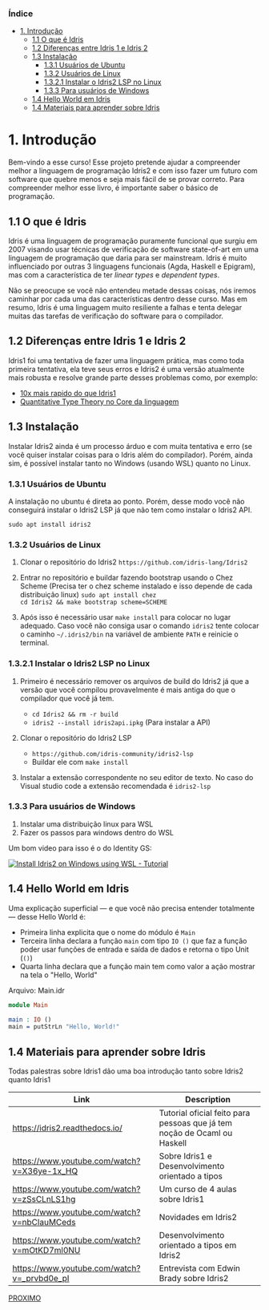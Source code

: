 ### Índice

- [1. Introdução](#1-introdução)
  - [1.1 O que é Idris](#11-o-que-é-idris)
  - [1.2 Diferenças entre Idris 1 e Idris 2](#12-diferenças-entre-idris-1-e-idris-2)
  - [1.3 Instalação](#13-instalação)
    - [1.3.1 Usuários de Ubuntu](#131-usuários-de-ubuntu)
    - [1.3.2 Usuários de Linux](#132-usuários-de-linux)
    - [1.3.2.1 Instalar o Idris2 LSP no Linux](#1321-instalar-o-idris2-lsp-no-linux)
    - [1.3.3 Para usuários de Windows](#133-para-usuários-de-windows)
  - [1.4 Hello World em Idris](#14-hello-world-em-idris)
  - [1.4 Materiais para aprender sobre Idris](#14-materiais-para-aprender-sobre-idris)

# 1. Introdução

Bem-vindo a esse curso! Esse projeto pretende ajudar a compreender melhor a linguagem de programação Idris2 e com isso fazer um futuro com software que quebre menos e seja mais fácil de se provar correto. Para compreender melhor esse livro, é importante saber o básico de programação. 

## 1.1 O que é Idris

Idris é uma linguagem de programação puramente funcional que surgiu em 2007 visando usar técnicas de verificação de software state-of-art em uma linguagem de programação que daria para ser mainstream. Idris é muito influenciado por outras 3 linguagens funcionais (Agda, Haskell e Epigram), mas com a característica de ter *linear types* e *dependent types*. 

Não se preocupe se você não entendeu metade dessas coisas, nós iremos caminhar por cada uma das características dentro desse curso. Mas em resumo, Idris é uma linguagem muito resiliente a falhas e tenta delegar muitas das tarefas de verificação do software para o compilador.

## 1.2 Diferenças entre Idris 1 e Idris 2

Idris1 foi uma tentativa de fazer uma linguagem prática, mas como toda primeira tentativa, ela teve seus erros e Idris2 é uma versão atualmente mais robusta e resolve grande parte desses problemas como, por exemplo:

- [10x mais rapido do que Idris1](https://www.type-driven.org.uk/edwinb/why-is-idris-2-so-much-faster-than-idris-1.html)
- [Quantitative Type Theory no Core da linguagem](https://bentnib.org/quantitative-type-theory.html)

## 1.3 Instalação

Instalar Idris2 ainda é um processo árduo e com muita tentativa e erro (se você quiser instalar coisas para o Idris além do compilador). Porém, ainda sim, é possível instalar tanto no Windows (usando WSL) quanto no Linux. 

### 1.3.1 Usuários de Ubuntu

A instalação no ubuntu é direta ao ponto. Porém, desse modo você não conseguirá instalar o Idris2 LSP já que não tem como instalar o Idris2 API.

```sudo apt install idris2```

### 1.3.2 Usuários de Linux


1. Clonar o repositório do Idris2
   `https://github.com/idris-lang/Idris2`
  
2. Entrar no repositório e buildar fazendo bootstrap usando o Chez Scheme (Precisa ter o chez scheme instalado e isso depende de cada distribuição linux)
   `sudo apt install chez` <br>
   `cd Idris2 && make bootstrap scheme=SCHEME`

3. Após isso é necessário usar `make install` para colocar no lugar adequado. Caso você não consiga usar o comando `idris2` tente colocar o caminho `~/.idris2/bin` na variável de ambiente `PATH` e reinicie o terminal.

### 1.3.2.1 Instalar o Idris2 LSP no Linux

1. Primeiro é necessário remover os arquivos de build do Idris2 já que a versão que você compilou provavelmente é mais antiga do que o compilador que você já tem. 
    - `cd Idris2 && rm -r build`
    - `idris2 --install idris2api.ipkg` (Para instalar a API)

2. Clonar o repositório do Idris2 LSP 
   - `https://github.com/idris-community/idris2-lsp`
   - Buildar ele com `make install`

3. Instalar a extensão correspondente no seu editor de texto. No caso do Visual studio code a extensão recomendada é `idris2-lsp`

### 1.3.3 Para usuários de Windows

1. Instalar uma distribuição linux para WSL
2. Fazer os passos para windows dentro do WSL 
  
Um bom video para isso é o do Identity GS:

[![Install Idris2 on Windows using WSL - Tutorial](http://img.youtube.com/vi/pAGTLlwKM48/0.jpg)](http://www.youtube.com/watch?v=pAGTLlwKM48 "Video Title")

## 1.4 Hello World em Idris

Uma explicação superficial — e que você não precisa entender totalmente — desse Hello World é: 

- Primeira linha explicita que o nome do módulo é `Main`
- Terceira linha declara a função `main` com tipo `IO ()` que faz a função poder usar funções de entrada e saída de dados e retorna o tipo Unit (`()`)
- Quarta linha declara que a função main tem como valor a ação mostrar na tela o "Hello, World"

Arquivo: Main.idr
```idris
module Main

main : IO ()
main = putStrLn "Hello, World!"
```

## 1.4 Materiais para aprender sobre Idris

Todas palestras sobre Idris1 dão uma boa introdução tanto sobre Idris2 quanto Idris1

| Link        | Description |
| ----------- | ----------- |
| https://idris2.readthedocs.io/ | Tutorial oficial feito para pessoas que já tem noção de Ocaml ou Haskell |
| https://www.youtube.com/watch?v=X36ye-1x_HQ | Sobre Idris1 e Desenvolvimento orientado a tipos |
| https://www.youtube.com/watch?v=zSsCLnLS1hg | Um curso de 4 aulas sobre Idris1 |
| https://www.youtube.com/watch?v=nbClauMCeds | Novidades em Idris2 |
| https://www.youtube.com/watch?v=mOtKD7ml0NU | Desenvolvimento orientado a tipos em Idris2 |
| https://www.youtube.com/watch?v=_prvbd0e_pI | Entrevista com Edwin Brady sobre Idris2 |

<a align="end" href="https://github.com/felipegchi/Idris2Noobs/blob/main/1.Introducao/2.guess.md">
 PROXIMO
</a> 
